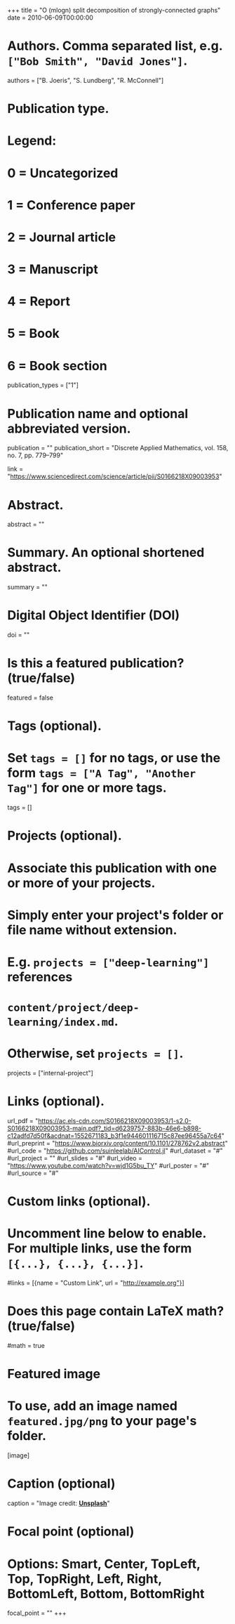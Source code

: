 +++
title = "O (mlogn) split decomposition of strongly-connected graphs"
date = 2010-06-09T00:00:00

# Authors. Comma separated list, e.g. `["Bob Smith", "David Jones"]`.
authors = ["B. Joeris", "S. Lundberg", "R. McConnell"]

# Publication type.
# Legend:
# 0 = Uncategorized
# 1 = Conference paper
# 2 = Journal article
# 3 = Manuscript
# 4 = Report
# 5 = Book
# 6 = Book section
publication_types = ["1"]

# Publication name and optional abbreviated version.
publication = ""
publication_short = "Discrete Applied Mathematics, vol. 158, no. 7, pp. 779–799"

link = "https://www.sciencedirect.com/science/article/pii/S0166218X09003953"

# Abstract.
abstract = ""

# Summary. An optional shortened abstract.
summary = ""

# Digital Object Identifier (DOI)
doi = ""

# Is this a featured publication? (true/false)
featured = false

# Tags (optional).
#   Set `tags = []` for no tags, or use the form `tags = ["A Tag", "Another Tag"]` for one or more tags.
tags = []

# Projects (optional).
#   Associate this publication with one or more of your projects.
#   Simply enter your project's folder or file name without extension.
#   E.g. `projects = ["deep-learning"]` references 
#   `content/project/deep-learning/index.md`.
#   Otherwise, set `projects = []`.
projects = ["internal-project"]

# Links (optional).
url_pdf = "https://ac.els-cdn.com/S0166218X09003953/1-s2.0-S0166218X09003953-main.pdf?_tid=d6239757-883b-46e6-b898-c12adfd7d50f&acdnat=1552671183_b3f1e944601116715c87ee96455a7c64"
#url_preprint = "https://www.biorxiv.org/content/10.1101/278762v2.abstract"
#url_code = "https://github.com/suinleelab/AIControl.jl"
#url_dataset = "#"
#url_project = ""
#url_slides = "#"
#url_video = "https://www.youtube.com/watch?v=wjd1G5bu_TY"
#url_poster = "#"
#url_source = "#"

# Custom links (optional).
#   Uncomment line below to enable. For multiple links, use the form `[{...}, {...}, {...}]`.
#links = [{name = "Custom Link", url = "http://example.org"}]

# Does this page contain LaTeX math? (true/false)
#math = true

# Featured image
# To use, add an image named `featured.jpg/png` to your page's folder. 
[image]
  # Caption (optional)
  caption = "Image credit: [**Unsplash**](https://unsplash.com/photos/pLCdAaMFLTE)"

  # Focal point (optional)
  # Options: Smart, Center, TopLeft, Top, TopRight, Left, Right, BottomLeft, Bottom, BottomRight
  focal_point = ""
+++


